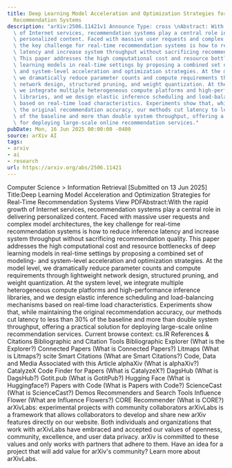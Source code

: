 ```yaml
---
title: Deep Learning Model Acceleration and Optimization Strategies for Real-Time
  Recommendation Systems
description: "arXiv:2506.11421v1 Announce Type: cross \nAbstract: With the rapid growth\
  \ of Internet services, recommendation systems play a central role in delivering\
  \ personalized content. Faced with massive user requests and complex model architectures,\
  \ the key challenge for real-time recommendation systems is how to reduce inference\
  \ latency and increase system throughput without sacrificing recommendation quality.\
  \ This paper addresses the high computational cost and resource bottlenecks of deep\
  \ learning models in real-time settings by proposing a combined set of modeling-\
  \ and system-level acceleration and optimization strategies. At the model level,\
  \ we dramatically reduce parameter counts and compute requirements through lightweight\
  \ network design, structured pruning, and weight quantization. At the system level,\
  \ we integrate multiple heterogeneous compute platforms and high-performance inference\
  \ libraries, and we design elastic inference scheduling and load-balancing mechanisms\
  \ based on real-time load characteristics. Experiments show that, while maintaining\
  \ the original recommendation accuracy, our methods cut latency to less than 30%\
  \ of the baseline and more than double system throughput, offering a practical solution\
  \ for deploying large-scale online recommendation services."
pubDate: Mon, 16 Jun 2025 00:00:00 -0400
source: arXiv AI
tags:
- arxiv
- ai
- research
url: https://arxiv.org/abs/2506.11421
---
```


Computer Science > Information Retrieval
[Submitted on 13 Jun 2025]
Title:Deep Learning Model Acceleration and Optimization Strategies for Real-Time Recommendation Systems
View PDFAbstract:With the rapid growth of Internet services, recommendation systems play a central role in delivering personalized content. Faced with massive user requests and complex model architectures, the key challenge for real-time recommendation systems is how to reduce inference latency and increase system throughput without sacrificing recommendation quality. This paper addresses the high computational cost and resource bottlenecks of deep learning models in real-time settings by proposing a combined set of modeling- and system-level acceleration and optimization strategies. At the model level, we dramatically reduce parameter counts and compute requirements through lightweight network design, structured pruning, and weight quantization. At the system level, we integrate multiple heterogeneous compute platforms and high-performance inference libraries, and we design elastic inference scheduling and load-balancing mechanisms based on real-time load characteristics. Experiments show that, while maintaining the original recommendation accuracy, our methods cut latency to less than 30% of the baseline and more than double system throughput, offering a practical solution for deploying large-scale online recommendation services.
Current browse context:
cs.IR
References & Citations
Bibliographic and Citation Tools
Bibliographic Explorer (What is the Explorer?)
Connected Papers (What is Connected Papers?)
Litmaps (What is Litmaps?)
scite Smart Citations (What are Smart Citations?)
Code, Data and Media Associated with this Article
alphaXiv (What is alphaXiv?)
CatalyzeX Code Finder for Papers (What is CatalyzeX?)
DagsHub (What is DagsHub?)
Gotit.pub (What is GotitPub?)
Hugging Face (What is Huggingface?)
Papers with Code (What is Papers with Code?)
ScienceCast (What is ScienceCast?)
Demos
Recommenders and Search Tools
Influence Flower (What are Influence Flowers?)
CORE Recommender (What is CORE?)
arXivLabs: experimental projects with community collaborators
arXivLabs is a framework that allows collaborators to develop and share new arXiv features directly on our website.
Both individuals and organizations that work with arXivLabs have embraced and accepted our values of openness, community, excellence, and user data privacy. arXiv is committed to these values and only works with partners that adhere to them.
Have an idea for a project that will add value for arXiv's community? Learn more about arXivLabs.